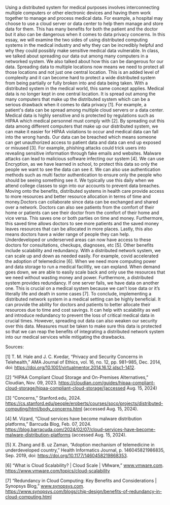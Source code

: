 Using a distributed system for medical purposes involves interconnecting multiple computers or other electronic devices and having them work together to manage and process medical data. For example, a hospital may choose to use a cloud server or data center to help them manage and store data for them. This has many benefits for both the patient and the doctor but it also can be dangerous when it comes to data privacy concerns. In this essay, we will examine the two sides of using distributed computing systems in the medical industry and why they can be incredibly helpful and why they could possibly make sensitive medical data vulnerable. 
In class, we talked about spreading our data out among many computers in a networked system. We also talked about how this can be dangerous for our data. Spreading data to multiple locations now means we need to protect all those locations and not just one central location. This is an added level of complexity and it can become hard to protect a wide distributed system from being partially or fully broken into and data being taken. 
With a distributed system in the medical world, this same concept applies. Medical data is no longer kept in one central location. It is spread out among the many computers that make up the distributed system which can be a serious drawback when it comes to data privacy [1]. For example, a patient's data can be spread among multiple cloud servers or a data center. Medical data is highly sensitive and is protected by regulations such as HIPAA which medical personnel must comply with [2]. By spreading out this data among different computers that make up our distributed system, we can make it easier for HIPAA violations to occur and medical data can fall into the wrong hands. 
Our data can be breached which means someone can get unauthorized access to patient data and data can end up exposed or misused [3]. For example, phishing attacks could trick users into revealing sensitive information through fake emails and websites. Malware attacks can lead to malicious software infecting our system [4]. We can use Encryption, as we have learned in school, to protect this data so only the people we want to see the data can see it. We can also use authentication methods such as multi factor authentication to ensure only the people who should be seeing something see it. We typically use this daily when we attend college classes to sign into our accounts to prevent data breaches. 
Moving onto the benefits, distributed systems in health care provide access to more resources and better resource allocation in terms of time and money.Doctors can collaborate since data can be exchanged and shared over a network. Doctors can also see patients from the comfort of their home or patients can see their doctor from the comfort of their home and vice versa. This saves one or both parties on time and money. Furthermore, this saved time allows doctors to see more patients and the saved money leaves resources that can be allocated in more places. Lastly, this also means doctors have a wider range of people they can help. Underdeveloped or underserved areas can now have access to these doctors for consultations, checkups, diagnoses, etc [5].
Other benefits include scalability and redundancy. With a distributed network system, we can scale up and down as needed easily. For example, covid accelerated the adoption of telemedicine [6]. When we need more computing power and data storage to run a medical facilitly, we can expland. When demand goes down, we are able to easily scale back and only use the resources that we need without wasting money and power. Furthermore, a distributed system provides redundancy. If one server fails, we have data on another one. This is crucial on a medical system because we can’t lose data or it’s literally life and death in some cases [7]. 
To conclude, implementing a distributed network system in a medical setting can be highly beneficial. It can provide the ability for doctors and patients to better allocate their resources due to time and cost savings. It can help with scalability as well and introduce redundancy to prevent the loss of critical medical data in crucial times. However, spreading out data can also weaken our security over this data. Measures must be taken to make sure this data is protected so that we can reap the benefits of integrating a distributed network system into our medical services while mitigating the drawbacks. 























Sources: 

[1] T. M. Hale and J. C. Kvedar, “Privacy and Security Concerns in Telehealth,” AMA Journal of Ethics, vol. 16, no. 12, pp. 981–985, Dec. 2014, doi: https://doi.org/10.1001/virtualmentor.2014.16.12.jdsc1-1412.

[2]	“HIPAA Compliant Cloud Storage and On-Premises Alternatives,” Cloudian, Nov. 09, 2023. https://cloudian.com/guides/hipaa-compliant-cloud-storage/hipaa-compliant-cloud-storage/(accessed Aug. 15, 2024)

[3]	“Concerns,” Stanford.edu, 2024. https://cs.stanford.edu/people/eroberts/courses/soco/projects/distributed-computing/html/body_concerns.html (accessed Aug. 15, 2024).

[4]	M. Vizard, “Cloud services have become malware distribution platforms,” Barrcuda Blog, Feb. 07, 2024. https://blog.barracuda.com/2024/02/07/cloud-services-have-become-malware-distribution-platforms (accessed Aug. 15, 2024).

[5]	X. Zhang and B. uz Zaman, “Adoption mechanism of telemedicine in underdeveloped country,” Health Informatics Journal, p. 146045821986835, Sep. 2019, doi: https://doi.org/10.1177/1460458219868353.

[6]	“What is Cloud Scalability? | Cloud Scale | VMware,” www.vmware.com. https://www.vmware.com/topics/cloud-scalability

[7]	“Redundancy in Cloud Computing: Key Benefits and Considerations | Synopsys Blog,” www.synopsys.com. https://www.synopsys.com/blogs/chip-design/benefits-of-redundancy-in-cloud-computing.html
